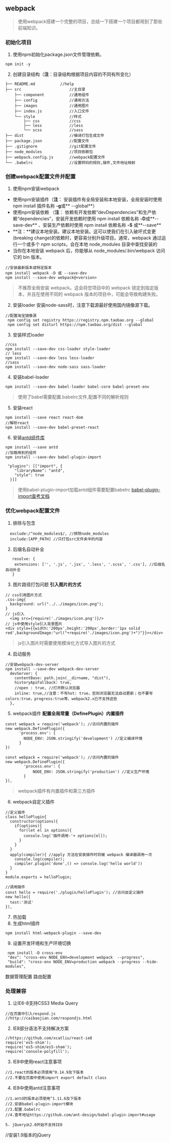 ## webpack
> 使用webpack搭建一个完整的项目，总结一下搭建一个项目都用到了那些前端知识。

### 初始化项目
1. 使用npm初始化package.json文件管理依赖。
```
npm init -y
```
2. 创建目录结构（**注**：目录结构根据项目内容的不同有所变化）
```
├── README.md           //help
├── src                     //主目录
	├── component           //通用组件
	├── config              //通用方法
	├── images              //通用图片
	├── index.js            //入口文件
	└── style               //样式
	    ├── css             //css
	    ├── less            //less
	    └── scss            //sass
├── dist                    //编译打包生成文件
├── package.json            //配置文件
├── .gitignore              //git配置文件
├── node_modules            //项目依赖包
├── webpack.config.js       //webpack配置文件
└── .babelrc                //设置转码的规则,插件,文件地址映射
```

### 创建webpack配置文件并配置

1. 使用npm安装webpack
- 使用npm安装插件（**注**： 安装插件有全局安装和本地安装，全局安装时使用 npm install 插件名称 **-g**或** --global**）
- 使用npm安装依赖 （**注**： 依赖有开发依赖“devDependencies”和生产依赖“dependencies”，安装开发依赖时使用 npm install 依赖名称 **-D**或**--save-dev** 、安装生产依赖时使用 npm install 依赖名称 **-S** 或**--save**
- **注：**建议本地安装。建议本地安装。这可以使我们在引入破坏式变更(breaking change)的依赖时，更容易分别升级项目。通常，webpack 通过运行一个或多个 npm scripts，会在本地 node_modules 目录中查找安装的 
- 当你在本地安装 webpack 后，你能够从 node_modules/.bin/webpack 访问它的 bin 版本。
```
//安装最新版本或特定版本
npm install webpack -D 或 --save-dev
npm install --save-dev webpack@<version>
```
> 不推荐全局安装 webpack。这会将您项目中的 webpack 锁定到指定版本，并且在使用不同的 webpack 版本的项目中，可能会导致构建失败。

2. 安装loader
安装node-sass时，注意下载源最好使用国内镜像源下载。
```
//配置淘宝镜像源
 npm config set registry https://registry.npm.taobao.org --global
 npm config set disturl https://npm.taobao.org/dist --global   
```
3. 安装样式loader
```
//css
npm install --save-dev css-loader style-loader
// less
npm install --save-dev less less-loader
//sass
npm install --save-dev node-sass sass-loader
```
4. 安装babel-loader
```
npm install --save-dev babel-loader babel-core babel-preset-env
```
> 使用了babel需要配置.babelrc文件,配置不同的解析规则
5. 安装react
```
npm install --save react react-dom 
//解析react
npm install --save-dev babel-preset-react 
```
6. 安装[antd组件库](https://ant.design/docs/react/introduce-cn)
```
npm install --save antd 
//加载用到的组件
npm install --save-dev babel-plugin-import
```
```
 "plugins": [["import", {
    "libraryName": "antd",
    "style": true
  }]]
```
> 使用babel-plugin-import加载antd组件需要配置babelrc [babel-plugin-import查考文档](https://github.com/ant-design/babel-plugin-import)

### 优化webpack配置文件
1. 排除与包含
```
  exclude:/^node_modules$/, //排除node_modules
  include:[APP_PATH] //只打包src文件夹中的内容
```
2. 后缀名自动补全
```
   resolve: {
    extensions: ['', '.js', '.jsx', '.less', '.scss', '.css'], //后缀名自动补全
   }
```
3. 图片路径打包问题
**引入图片的方式**
```
// css引用图片方式
.css-img{
  background: url("../../images/icon.png");
}
// js引入
  <img src={require('./images/icon.png')}/>
// js中使用style引入背景图片
<div style={{width:'200px',height:'200px',border:'1px solid red',backgroundImage:"url("+require('./images/icon.png')+")"}}></div>  
```
> js引入图片时需要使用模块化方式导入图片的方式

4. 启动服务
```
//安装webpack-dev-server 
npm install --save-dev webpack-dev-server
  devServer: {
    contentBase: path.join(__dirname, "dist"),
    historyApiFallback: true,
    //open : true, //打开默认浏览器
    inline: true,//注意：不写hot: true，否则浏览器无法自动更新；也不要写colors:true，progress:true等，webpack2.x已不支持这些
  },
```
5. webpack插件
**配置全局常量（DefinePlugin）内置插件**
```
const webpack = require('webpack'); //访问内置的插件
new webpack.DefinePlugin({
      'process.env': {
        NODE_ENV: JSON.stringify('development') //定义编译环境
      }
})
```
```
const webpack = require('webpack'); //访问内置的插件
new webpack.DefinePlugin({
        'process.env': {
            NODE_ENV: JSON.stringify('production') //定义生产环境
        }
}),
```
> webpack插件有内置插件和第三方插件

6. webpack自定义插件
```
//定义插件
class helloPlugin{
  constructor(options){
    if(options){
      for(let el in options){
        console.log('插件调用-'+ options[el]);
      }
    }
  }
  apply(compiler){ //apply 方法在安装插件时将被 webpack 编译器调用一次
    console.log(compiler);
    compiler.plugin('done',() => console.log('hello world'))
  }
}
module.exports = helloPlugin;
```
```
//调用插件
const hello = require('./plugin/helloPlugin'); //访问自定义插件
new hello({
  test:'测试'
}),
```
7. 热加载
8. 生成html插件
```
npm install html-webpack-plugin --save-dev
```
9. 设置开发环境和生产环境切换
```
 npm install -D cross-env
 "dev": "cross-env NODE_ENV=development webpack  --progress",
 "build": "cross-env NODE_ENV=production webpack --progress --hide-modules",
```

数据管理配置 
路由配置
### 处理兼容
1. 让IE6-8支持CSS3 Media Query
```
//在页面中引入respond.js
//http://caibaojian.com/respondjs.html
```
2. IE8部分语法不支持解决方案
```
//https://github.com/xcatliu/react-ie8
require('es5-shim');
require('es5-shim/es5-sham');
require('console-polyfill');
```
3. IE8中使用react注意事项
```
//1.react的版本必须使用^0.14.9及下版本
//2.不要在页面中使用import export default class
```
4. IE8中使用antd注意事项
```
//1.antd的版本必须使用^1.11.6及下版本
//2.安装babel-plugin-import模块 
//3.配置.babelrc 
//4.查考地址https://github.com/ant-design/babel-plugin-import#usage

5. jQuery从2.0开始不支持IE8
```
//安装1.9版本的jQuery
```
